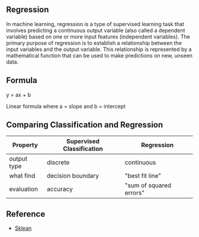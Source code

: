 ## Regression
In machine learning, regression is a type of supervised learning task that involves predicting a continuous output variable (also called a dependent variable) based on one or more input features (independent variables). The primary purpose of regression is to establish a relationship between the input variables and the output variable. This relationship is represented by a mathematical function that can be used to make predictions on new, unseen data.

## Formula

y = ax + b

Linear formula where a = slope and b = intercept

## Comparing Classification and Regression

 Property|Supervised Classification| Regression
--- | --- | --- |
output type | discrete | continuous
what find | decision boundary | "best fit line"
evaluation | accuracy | "sum of squared errors"


## Reference
 - [Sklean](https://scikit-learn.org/stable/modules/linear_model)